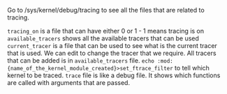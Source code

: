 Go to /sys/kernel/debug/tracing to see all the files that are related to tracing.

`tracing_on` is a file that can have either 0 or 1 - 1 means tracing is on
`available_tracers` shows all the available tracers that can be used
`current_tracer` is a file that can be used to see what is the current tracer that is used. We can edit to change the tracer that we require. All tracers that can be added is in `available_tracers` file.
`echo :mod:{name_of_the_kernel_module_created}>set_ftrace_filter` to tell which kernel to be traced.
`trace` file is like a debug file. It shows which functions are called with arguments that are passed.